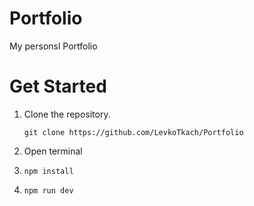 # Portfolio

<p> My personsl Portfolio <p/>

# Get Started

<ol>
<li>Clone the repository.

<br>

```
git clone https://github.com/LevkoTkach/Portfolio
```

</li>
<li>Open terminal</li>
<li>

```
npm install
```

</li>
<li>

```
npm run dev
```

</li>
</ol>